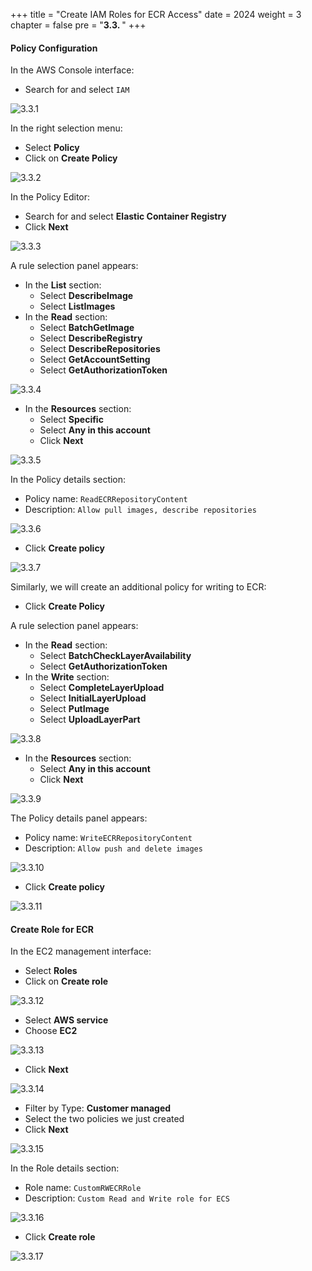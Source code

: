+++
title = "Create IAM Roles for ECR Access"
date = 2024
weight = 3
chapter = false
pre = "<b>3.3. </b>"
+++

#### Policy Configuration

In the AWS Console interface:

- Search for and select `IAM`

![3.3.1](/images/3-preparation/3.3.1.png)

In the right selection menu:

- Select **Policy**
- Click on **Create Policy**

![3.3.2](/images/3-preparation/3.3.2.png)

In the Policy Editor:

- Search for and select **Elastic Container Registry**
- Click **Next**

![3.3.3](/images/3-preparation/3.3.3.png)

A rule selection panel appears:

- In the **List** section:
  - Select **DescribeImage**
  - Select **ListImages**
- In the **Read** section:
  - Select **BatchGetImage**
  - Select **DescribeRegistry**
  - Select **DescribeRepositories**
  - Select **GetAccountSetting**
  - Select **GetAuthorizationToken**

![3.3.4](/images/3-preparation/3.3.4.png)

- In the **Resources** section:
  - Select **Specific**
  - Select **Any in this account**
  - Click **Next**

![3.3.5](/images/3-preparation/3.3.5.png)

In the Policy details section:

- Policy name: `ReadECRRepositoryContent`
- Description: `Allow pull images, describe repositories`

![3.3.6](/images/3-preparation/3.3.6.png)

- Click **Create policy**

![3.3.7](/images/3-preparation/3.3.7.png)

Similarly, we will create an additional policy for writing to ECR:

- Click **Create Policy**

A rule selection panel appears:

- In the **Read** section:
  - Select **BatchCheckLayerAvailability**
  - Select **GetAuthorizationToken**
- In the **Write** section:
  - Select **CompleteLayerUpload**
  - Select **InitialLayerUpload**
  - Select **PutImage**
  - Select **UploadLayerPart**

![3.3.8](/images/3-preparation/3.3.8.png)

- In the **Resources** section:
  - Select **Any in this account**
  - Click **Next**

![3.3.9](/images/3-preparation/3.3.9.png)

The Policy details panel appears:

- Policy name: `WriteECRRepositoryContent`
- Description: `Allow push and delete images`

![3.3.10](/images/3-preparation/3.3.10.png)

- Click **Create policy**

![3.3.11](/images/3-preparation/3.3.11.png)

#### Create Role for ECR

In the EC2 management interface:

- Select **Roles**
- Click on **Create role**

![3.3.12](/images/3-preparation/3.3.12.png)

- Select **AWS service**
- Choose **EC2**

![3.3.13](/images/3-preparation/3.3.13.png)

- Click **Next**

![3.3.14](/images/3-preparation/3.3.14.png)

- Filter by Type: **Customer managed**
- Select the two policies we just created
- Click **Next**

![3.3.15](/images/3-preparation/3.3.15.png)

In the Role details section:

- Role name: `CustomRWECRRole`
- Description: `Custom Read and Write role for ECS`

![3.3.16](/images/3-preparation/3.3.16.png)

- Click **Create role**

![3.3.17](/images/3-preparation/3.3.17.png)
